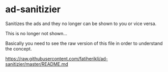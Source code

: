 # ad-sanitizier
Sanitizes the ads and they no longer can be shown to you or vice versa.

This is no longer not shown...
  
Basically you need to see the raw version of this file in order to understand the concept.

<https://raw.githubusercontent.com/fatiherikli/ad-sanitizier/master/README.md>
